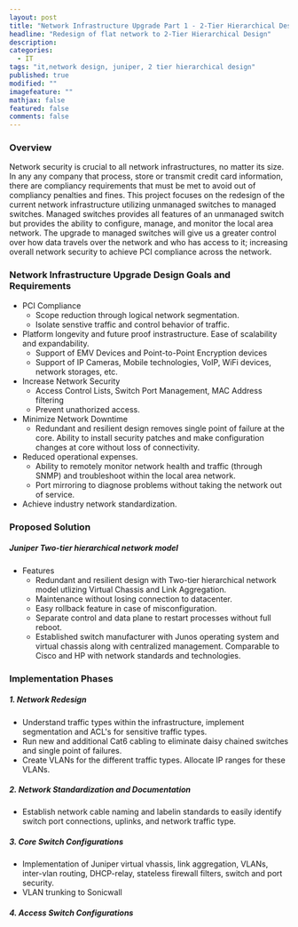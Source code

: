 ```yaml
---
layout: post
title: "Network Infrastructure Upgrade Part 1 - 2-Tier Hierarchical Design"
headline: "Redesign of flat network to 2-Tier Hierarchical Design"
description: 
categories: 
  - IT
tags: "it,network design, juniper, 2 tier hierarchical design"
published: true
modified: ""
imagefeature: ""
mathjax: false
featured: false
comments: false
---
```


### Overview
Network security is crucial to all network infrastructures, no matter its size. In any any company that process, store or transmit credit card information, there are compliancy requirements that must be met to avoid out of compliancy penalties and fines. This project focuses on the redesign of the current network infrastructure utilizing unmanaged switches to managed switches. Managed switches provides all features of an unmanaged switch but provides the ability to configure, manage, and monitor the local area network. The upgrade to managed switches will give us a greater control over how data travels over the network and who has access to it; increasing overall network security to achieve PCI compliance across the network.

### Network Infrastructure Upgrade Design Goals and Requirements
- PCI Compliance
    - Scope reduction through logical network segmentation.
    - Isolate senstive traffic and control behavior of traffic.
- Platform longevity and future proof instrastructure. Ease of scalability and expandability.
    -  Support of EMV Devices and Point-to-Point Encryption devices
    -  Support of IP Cameras, Mobile technologies, VoIP, WiFi devices, network storages, etc.
- Increase Network Security
    - Access Control Lists, Switch Port Management, MAC Address filtering 
    - Prevent unathorized access.
- Minimize Network Downtime
    -  Redundant and resilient design removes single point of failure at the core. Ability to install security patches and make configuration changes at core without loss of connectivity.
- Reduced operational expenses.
    -  Ability to remotely monitor network health and traffic (through SNMP) and troubleshoot within the local area network.
    - Port mirroring to diagnose problems without taking the network out of service.
- Achieve industry network standardization.

### Proposed Solution
##### Juniper Two-tier hierarchical network model
- Features
    - Redundant and resilient design with Two-tier hierarchical network model utlizing Virtual Chassis and Link Aggregation.
    - Maintenance without losing connection to datacenter. 
    - Easy rollback feature in case of misconfiguration. 
    - Separate control and data plane to restart processes without full reboot. 
    - Established switch manufacturer with Junos operating system and virtual chassis along with centralized management. Comparable to Cisco and HP with network standards and technologies.

### Implementation Phases
##### 1. Network Redesign
 - Understand traffic types within the infrastructure, implement segmentation and ACL's for sensitive traffic types.
 - Run new and additional Cat6 cabling to eliminate daisy chained switches and single point of failures. 
 - Create VLANs for the different traffic types. Allocate IP ranges for these VLANs.
 
##### 2. Network Standardization and Documentation
- Establish network cable naming and labelin standards to easily identify switch port connections, uplinks, and network traffic type.

##### 3. Core Switch Configurations
- Implementation of Juniper virtual vhassis, link aggregation, VLANs, inter-vlan routing, DHCP-relay, stateless firewall filters, switch and port security.
- VLAN trunking to Sonicwall 

##### 4. Access Switch Configurations

